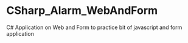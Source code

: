 # CSharp_Alarm_WebAndForm
 C# Application on Web and Form to practice bit of javascript and form application
